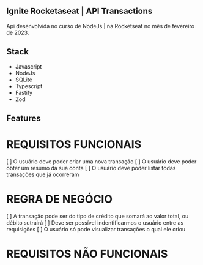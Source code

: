 ## Ignite Rocketaseat | API Transactions

Api desenvolvida no curso de NodeJs | na Rocketseat no mês de fevereiro de 2023.

## Stack

- Javascript
- NodeJs
- SQLite
- Typescript
- Fastify
- Zod

## Features

# REQUISITOS FUNCIONAIS
[ ] O usuário deve poder criar uma nova transação
[ ] O usuário deve poder obter um resumo da sua conta
[ ] O usuário deve poder listar todas transações que já ocorreram

# REGRA DE NEGÓCIO
[ ] A transação pode ser do  tipo de crédito que somará ao valor total, ou débito  sutrairá
[ ] Deve ser possível indentificarmos o usuário entre as requisições
[ ] O usuário só pode visualizar transações o qual ele criou

# REQUISITOS NÃO FUNCIONAIS



